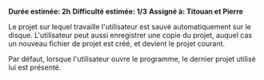 **Durée estimée: 2h**
**Difficulté estimée: 1/3**
**Assigné à: Titouan et Pierre**

Le projet sur lequel travaille l'utilisateur est sauvé automatiquement sur le disque. L'utilisateur peut aussi enregistrer une copie du projet, auquel cas un nouveau fichier de projet est créé, et devient le projet courant.

Par défaut, lorsque l'utilisateur ouvre le programme, le dernier projet utilisé lui est présenté.